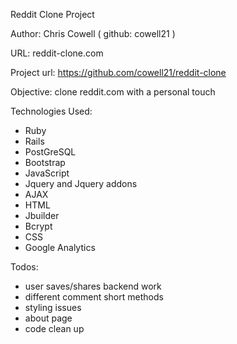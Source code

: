 Reddit Clone Project

Author: Chris Cowell ( github: cowell21 )

URL: reddit-clone.com

Project url: https://github.com/cowell21/reddit-clone

Objective: clone reddit.com with a personal touch

Technologies Used:
- Ruby
- Rails
- PostGreSQL
- Bootstrap
- JavaScript
- Jquery and Jquery addons
- AJAX
- HTML
- Jbuilder
- Bcrypt
- CSS
- Google Analytics

Todos:
- user saves/shares backend work
- different comment short methods
- styling issues
- about page
- code clean up